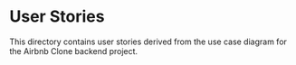 # User Stories

This directory contains user stories derived from the use case diagram for the Airbnb Clone backend project.

